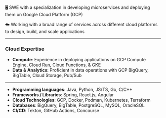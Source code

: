 🖥️ SWE with a specialization in developing microservices and deploying them on Google Cloud Platform (GCP)

☁️ Working with a broad range of services across different cloud platforms to design, build, and scale applications

---

### Cloud Expertise

- **Compute**: Experience in deploying applications on GCP Compute Engine, Cloud Run, Cloud Functions, & GKE
- **Data & Analytics**: Proficient in data operations with GCP BigQuery, BigTable, Cloud Storage, Pub/Sub

---

- **Programming languages**: Java, Python, JS/TS, Go, C/C++
- **Frameworks / Libraries**: Spring, React.js, Angular
- **Cloud Technologies**: GCP, Docker, Podman, Kubernetes, Terraform
- **Databases**: BigQuery, BigTable, PostgreSQL, MySQL, OracleSQL
- **CI/CD**: Tekton, GitHub Actions, Concourse
